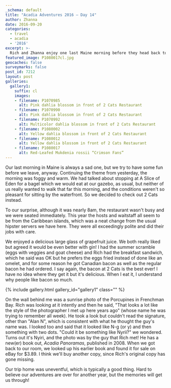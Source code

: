 ```yaml
---
_schema: default
title: "Acadia Adventures 2016 – Day 14"
author: Zhanna
date: 2016-09-20
categories:
  - travel
  - acadia
  - '2016'
excerpt: >-
  Rich and Zhanna enjoy one last Maine morning before they head back to reality.
featured_image: P1080017cl.jpg
geocaches: false
surveymarks: false
post_id: 7212
layout: post                      
galleries:
  gallery1:
    suffix: cl
    images:
    - filename: P1070985
      alt: Pink dahlia blossom in front of 2 Cats Restaurant
    - filename: P1070990
      alt: Pink dahlia blossom in front of 2 Cats Restaurant
    - filename: P1070992
      alt: Multicolor dahlia blossom in front of 2 Cats Restaurant
    - filename: P1080002
      alt: Yellow dahlia blossom in front of 2 Cats Restaurant
    - filename: P1080012
      alt: Yellow dahlia blossom in front of 2 Cats Restaurant
    - filename: P1080017
      alt: Red-Leafed Mukdenia rossii “Crimson Fans”
---
```


Our last morning in Maine is always a sad one, but we try to have some fun before we leave, anyway. Continuing the theme from yesterday, the morning was foggy and warm. We had talked about stopping at A Slice of Eden for a bagel which we would eat at our gazebo, as usual, but neither of us really wanted to walk that far this morning, and the conditions weren't so pleasant for sitting by the waterfront. So we decided to check out 2 Cats instead. 

To our surprise, although it was nearly 8am, the restaurant wasn't busy and we were seated immediately. This year the hosts and waitstaff all seem to be from the Caribbean islands, which was a neat change from the usual hipster servers we have here. They were all exceedingly polite and did their jobs with care. 

We enjoyed a delicious large glass of grapefruit juice. We both really liked but agreed it would be even better with gin! I had the summer scramble (eggs with veggies and goat cheese) and  Rich had the breakfast sandwich, which he said was OK but he prefers the eggs fried instead of done like an omelet, and for some reason he got Canadian bacon as well as the regular bacon he had ordered. I say again, the bacon at 2 Cats is the best ever! I have no idea where they get it but it's delicious. When I eat it, I understand why people like bacon so much.

{% include gallery.html gallery_id="gallery1" class="" %}

On the wall behind me was a sunrise photo of the Porcupines in Frenchman Bay. Rich was looking at it intently and then he said, "That looks a lot like the style of the photographer I met up here years ago" (whose name he was trying to remember all week). He took a look but couldn't read the signature, other than "Alan N", which is consistent with what he thought the guy's name was. I looked too and said that it looked like N-g (or y) and then something with two dots. "Could it be something like Nyrii?" we wondered. Turns out it's Nyiri, and the photo was by the guy that Rich met! He has a new(er) book out, <cite>Acadia Panoramas</cite>, published in 2008. When we got back to our room, we looked up his earlier book and found it for sale on eBay for $3.89. I think we'll buy another copy, since Rich's original copy has gone missing.

Our trip home was uneventful, which is typically a good thing. Hard to believe our adventures are over for another year, but the memories will get us through!